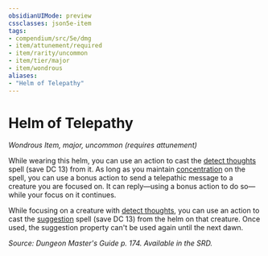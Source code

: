 ```yaml
---
obsidianUIMode: preview
cssclasses: json5e-item
tags:
- compendium/src/5e/dmg
- item/attunement/required
- item/rarity/uncommon
- item/tier/major
- item/wondrous
aliases: 
- "Helm of Telepathy"
---
```

# Helm of Telepathy
*Wondrous Item, major, uncommon (requires attunement)*  


While wearing this helm, you can use an action to cast the [detect thoughts](5E2014官方资源/spells/detect-thoughts.md) spell (save DC 13) from it. As long as you maintain [concentration](5E2014官方资源/规则/conditions.md#concentration) on the spell, you can use a bonus action to send a telepathic message to a creature you are focused on. It can reply—using a bonus action to do so—while your focus on it continues.

While focusing on a creature with [detect thoughts](5E2014官方资源/spells/detect-thoughts.md), you can use an action to cast the [suggestion](5E2014官方资源/spells/suggestion.md) spell (save DC 13) from the helm on that creature. Once used, the suggestion property can't be used again until the next dawn.

*Source: Dungeon Master's Guide p. 174. Available in the SRD.*